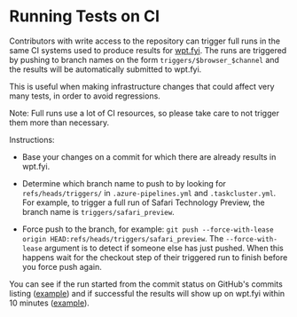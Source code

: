 # Running Tests on CI

Contributors with write access to the repository can trigger full runs in the
same CI systems used to produce results for [wpt.fyi](https://wpt.fyi). The runs
are triggered by pushing to branch names on the form `triggers/$browser_$channel`
and the results will be automatically submitted to wpt.fyi.

This is useful when making infrastructure changes that could affect very many
tests, in order to avoid regressions.

Note: Full runs use a lot of CI resources, so please take care to not trigger
them more than necessary.

Instructions:

 * Base your changes on a commit for which there are already results in wpt.fyi.

 * Determine which branch name to push to by looking for `refs/heads/triggers/`
   in `.azure-pipelines.yml` and `.taskcluster.yml`. For example, to trigger a
   full run of Safari Technology Preview, the branch name is
   `triggers/safari_preview`.

 * Force push to the branch, for example:
   `git push --force-with-lease origin HEAD:refs/heads/triggers/safari_preview`.
   The `--force-with-lease` argument is to detect if someone else has just
   pushed. When this happens wait for the checkout step of their triggered run
   to finish before you force push again.

You can see if the run started from the commit status on GitHub's commits listing
([example](https://github.com/web-platform-tests/wpt/commits/triggers/safari_preview))
and if successful the results will show up on wpt.fyi within 10 minutes
([example](https://wpt.fyi/runs?product=safari)).
